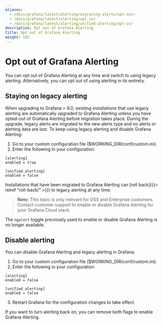 ```yaml
---
aliases:
  - /docs/grafana/latest/alerting/migrating-alerts/opt-out/
  - /docs/grafana/latest/alerting/opt-in/
  - /docs/grafana/latest/alerting/unified-alerting/opt-in/
description: Opt out of Grafana Alerting
title: Opt out of Grafana Alerting
weight: 102
---
```


# Opt out of Grafana Alerting

You can opt out of Grafana Alerting at any time and switch to using legacy alerting. Alternatively, you can opt out of using alerting in its entirety.

## Staying on legacy alerting

When upgrading to Grafana > 9.0, existing installations that use legacy alerting are automatically upgraded to Grafana Alerting unless you have opted-out of Grafana Alerting before migration takes place. During the upgrade, legacy alerts are migrated to the new alerts type and no alerts or alerting data are lost. To keep using legacy alerting and disable Grafana Alerting:

1. Go to your custom configuration file ($WORKING_DIR/conf/custom.ini).
2. Enter the following in your configuration:

```
[alerting]
enabled = true

[unified_alerting]
enabled = false
```

Installations that have been migrated to Grafana Alerting can [roll back]({{< relref "roll-back/" >}}) to legacy alerting at any time.

> **Note:** This topic is only relevant for OSS and Enterprise customers. Contact customer support to enable or disable Grafana Alerting for your Grafana Cloud stack.

The `ngalert` toggle previously used to enable or disable Grafana Alerting is no longer available.

## Disable alerting

You can disable Grafana Alerting and legacy alerting in Grafana.

1. Go to your custom configuration file ($WORKING_DIR/conf/custom.ini).
2. Enter the following in your configuration:

```
[alerting]
enabled = false

[unified_alerting]
enabled = false
```

3. Restart Grafana for the configuration changes to take effect.

If you want to turn alerting back on, you can remove both flags to enable Grafana Alerting.
